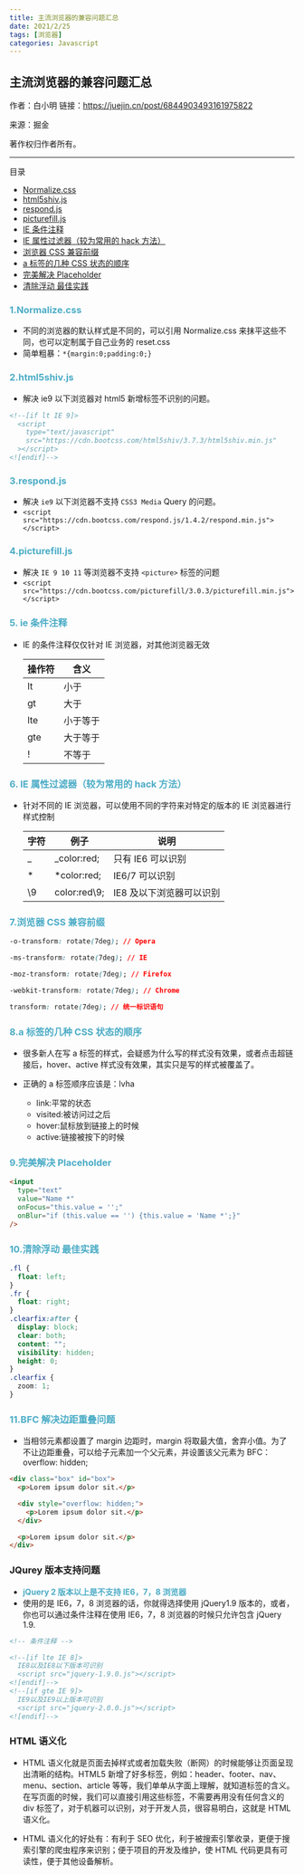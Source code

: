 ```yaml
---
title: 主流浏览器的兼容问题汇总
date: 2021/2/25
tags: [浏览器]
categories: Javascript
---
```


## 主流浏览器的兼容问题汇总

作者：白小明
链接：https://juejin.cn/post/6844903493161975822

来源：掘金

著作权归作者所有。

---

目录

- <a href="#1">Normalize.css</a>
- <a href="#2">html5shiv.js</a>
- <a href="#3">respond.js</a>
- <a href="#4">picturefill.js</a>
- <a href="#5">IE 条件注释</a>
- <a href="#6">IE 属性过滤器（较为常用的 hack 方法）</a>
- <a href="#7">浏览器 CSS 兼容前缀</a>
- <a href="#8">a 标签的几种 CSS 状态的顺序</a>
- <a href="#9">完美解决 Placeholder</a>
- <a href="#10">清除浮动 最佳实践</a>

### <b style="color:#4bacc6" id="1">1.Normalize.css</b>

- 不同的浏览器的默认样式是不同的，可以引用 Normalize.css 来抹平这些不同，也可以定制属于自己业务的 reset.css
- 简单粗暴：`*{margin:0;padding:0;}`

### <b style="color:#4bacc6" id="2">2.html5shiv.js</b>

- 解决 ie9 以下浏览器对 html5 新增标签不识别的问题。

```html
<!--[if lt IE 9]>
  <script
    type="text/javascript"
    src="https://cdn.bootcss.com/html5shiv/3.7.3/html5shiv.min.js"
  ></script>
<![endif]-->
```

### <b style="color:#4bacc6" id="3">3.respond.js</b>

- 解决 `ie9` 以下浏览器不支持 `CSS3 Media` Query 的问题。
- `<script src="https://cdn.bootcss.com/respond.js/1.4.2/respond.min.js"></script>`

### <b style="color:#4bacc6" id="4">4.picturefill.js</b>

- 解决 `IE 9 10 11` 等浏览器不支持 `<picture>` 标签的问题
- `<script src="https://cdn.bootcss.com/picturefill/3.0.3/picturefill.min.js"></script>`

### <b style="color:#4bacc6" id="5">5. ie 条件注释</b>

- IE 的条件注释仅仅针对 IE 浏览器，对其他浏览器无效

  | 操作符 | 含义     |
  | ------ | -------- |
  | lt     | 小于     |
  | gt     | 大于     |
  | lte    | 小于等于 |
  | gte    | 大于等于 |
  | !      | 不等于   |

### <b style="color:#4bacc6" id="6">6. IE 属性过滤器（较为常用的 hack 方法）</b>

- 针对不同的 IE 浏览器，可以使用不同的字符来对特定的版本的 IE 浏览器进行样式控制

  | 字符 | 例子         | 说明                     |
  | ---- | ------------ | ------------------------ |
  | \_   | \_color:red; | 只有 IE6 可以识别        |
  | \*   | \*color:red; | IE6/7 可以识别           |
  | \9   | color:red\9; | IE8 及以下浏览器可以识别 |

### <b style="color:#4bacc6" id="7">7.浏览器 CSS 兼容前缀</b>

```css
-o-transform: rotate(7deg); // Opera

-ms-transform: rotate(7deg); // IE

-moz-transform: rotate(7deg); // Firefox

-webkit-transform: rotate(7deg); // Chrome

transform: rotate(7deg); // 统一标识语句
```

### <b style="color:#4bacc6" id="8">8.a 标签的几种 CSS 状态的顺序</b>

- 很多新人在写 a 标签的样式，会疑惑为什么写的样式没有效果，或者点击超链接后，hover、active 样式没有效果，其实只是写的样式被覆盖了。

- 正确的 a 标签顺序应该是：lvha
  - link:平常的状态
  - visited:被访问过之后
  - hover:鼠标放到链接上的时候
  - active:链接被按下的时候

### <b style="color:#4bacc6" id="9">9.完美解决 Placeholder</b>

```html
<input
  type="text"
  value="Name *"
  onFocus="this.value = '';"
  onBlur="if (this.value == '') {this.value = 'Name *';}"
/>
```

### <b style="color:#4bacc6" id="10">10.清除浮动 最佳实践</b>

```css
.fl {
  float: left;
}
.fr {
  float: right;
}
.clearfix:after {
  display: block;
  clear: both;
  content: "";
  visibility: hidden;
  height: 0;
}
.clearfix {
  zoom: 1;
}
```

### <b style="color:#4bacc6" id="11">11.BFC 解决边距重叠问题</b>

- 当相邻元素都设置了 margin 边距时，margin 将取最大值，舍弃小值。为了不让边距重叠，可以给子元素加一个父元素，并设置该父元素为 BFC：overflow: hidden;

```html
<div class="box" id="box">
  <p>Lorem ipsum dolor sit.</p>

  <div style="overflow: hidden;">
    <p>Lorem ipsum dolor sit.</p>
  </div>

  <p>Lorem ipsum dolor sit.</p>
</div>
```

### JQurey 版本支持问题

- <b style="color:#4bacc6">jQuery 2 版本以上是不支持 IE6，7，8 浏览器</b>
- 使用的是 IE6，7，8 浏览器的话，你就得选择使用 jQuery1.9 版本的，或者，你也可以通过条件注释在使用 IE6，7，8 浏览器的时候只允许包含 jQuery 1.9.

```html
<!-- 条件注释 -->

<!--[if lte IE 8]>
  IE8以及IE8以下版本可识别
  <script src="jquery-1.9.0.js"></script>
<![endif]-->
<!--[if gte IE 9]>
  IE9以及IE9以上版本可识别
  <script src="jquery-2.0.0.js"></script>
<![endif]-->
```

### HTML 语义化

- HTML 语义化就是页面去掉样式或者加载失败（断网）的时候能够让页面呈现出清晰的结构。HTML5 新增了好多标签，例如：header、footer、nav、menu、section、article 等等，我们单单从字面上理解，就知道标签的含义。在写页面的时候，我们可以直接引用这些标签，不需要再用没有任何含义的 div 标签了，对于机器可以识别，对于开发人员，很容易明白，这就是 HTML 语义化。

- HTML 语义化的好处有：有利于 SEO 优化，利于被搜索引擎收录，更便于搜索引擎的爬虫程序来识别；便于项目的开发及维护，使 HTML 代码更具有可读性，便于其他设备解析。
